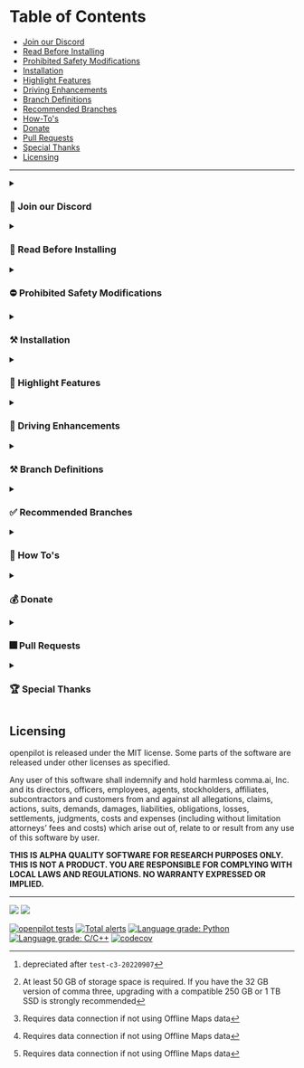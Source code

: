 Table of Contents
=======================

* [Join our Discord](#-join-our-discord)
* [Read Before Installing](#-read-before-installing)
* [Prohibited Safety Modifications](#-prohibited-safety-modifications)
* [Installation](#-installation)
* [Highlight Features](#-highlight-features)
* [Driving Enhancements](#-driving-enhancements)
* [Branch Definitions](#-branch-definitions)
* [Recommended Branches](#-recommended-branches)
* [How-To's](#-How-Tos)
* [Donate](#-donate)
* [Pull Requests](#-Pull-Requests)
* [Special Thanks](#-special-thanks)
* [Licensing](#licensing)

---

<details><summary><h3>💭 Join our Discord</h3></summary>

 Join the official sunnypilot Discord server to stay up to date with all the latest features and be a part of shaping the future of sunnypilot!
* https://discord.gg/wRW3meAgtx
 
    ![Discord Shield](https://discordapp.com/api/guilds/880416502577266699/widget.png?style=shield)
 
</details>

<details><summary><h3>🚨 Read Before Installing</h3></summary>
 
It is recommended to read this entire page before proceeding. This will ensure that you fully understand each added feature on sunnypilot and you are selecting the right branch for your car (and device) to have the best driving experience.

sunnypilot is compatible with **most** models of the following car manufacturers:
* Hyundai/Kia/Genesis (**HKG**)
* Honda/Acura
* Toyota/Lexus
* Subaru
* Chrysler/Jeep/RAM (**FCA**)
* General Motors (**GM**)
* VW/Audi/Skoda

This is a fork of [comma.ai's openpilot](https://github.com/commaai/openpilot). By installing this software, you accept all responsibility for anything that might occur while you use it. All contributors to sunnypilot are not liable. ❗<ins>**Use at your own risk.**</ins>❗
</details>

<details><summary><h3>⛔ Prohibited Safety Modifications</h3></summary>
 
All [official sunnypilot branches](https://github.com/sunnyhaibin/sunnypilot/branches) strictly adhere to [comma.ai's safety policy](https://github.com/commaai/openpilot/blob/master/docs/SAFETY.md). Any changes to this policy will result in your fork and/or device being banned from both comma.ai and sunnypilot channels.

The following changes are a **VIOLATION** of this policy and **ARE NOT** included in any sunnypilot branches:
* Driver Monitoring:
  * ❌ "Nerfing" or reducing monitoring bounds.
* Panda safety:
  * ❌ No preventing disengaging of <ins>**LONGITUDINAL CONTROL**</ins> (acceleration/brake) on brake pedal press (never included in MADS).
  * ❌ No auto re-engaging of <ins>**LONGITUDINAL CONTROL**</ins> (acceleration/brake) on brake pedal release (never included in MADS).
  * ❌ No disengaging on ACC MAIN in OFF state.

</details>


<details><summary><h3>⚒ Installation</h3></summary>

 <details><summary>comma.ai URL (Easy)</summary> 

  comma three
  ------
  
   Please refer to [Recommended Branches](#-recommended-branches) to find your preferred/supported branch, this guide will assume you want to install the latest release:

   1. Factory reset/uninstall previous software if you already installed another fork.
   2. Select `Custom Software` when given the option.
   3. Input the following URL: ```installer.comma.ai/sunnyhaibin/test-c3``` (note: `https://` is not requirement on the comma three)
   4. Complete the rest of the installation.
   5. Pop into the `#installation-help` channel on Discord for any more assistance.

  comma two
  ------

  Please refer to [Recommended Branches](#-recommended-branches) to find your preferred/supported branch, this will assume you want to install the latest release:

  1. Factory reset/uninstall previous software if you already installed another fork.
  2. Select `Custom Software` when given the option.
  3. Input the following URL: ```https://installer.comma.ai/sunnyhaibin/0.8.12-4-prod```
  4. Complete the rest of the installation.
  5. Pop into the `#installation-help` channel on Discord for any more assistance.


  </details>
   
 <details>
 <summary>SSH (More Versatile)</summary>
 </br>
 
 Prerequisites: [How to SSH](https://github.com/commaai/openpilot/wiki/SSH)
 
If you are looking to install sunnyhaibin's fork via SSH, run the following command in an SSH terminal after connecting to your device:

  
 comma three:
 ------
* [`test-c3`](https://github.com/sunnyhaibin/openpilot/tree/test-c3):
    ```
    cd /data; rm -rf ./openpilot; git clone -b test-c3 --depth 1 --single-branch --recurse-submodules --shallow-submodules https://github.com/sunnyhaibin/openpilot.git openpilot; cd openpilot; sudo reboot
    ```
comma two:
------
* [`0.8.12-prod-personal-hkg`](https://github.com/sunnyhaibin/openpilot/tree/0.8.12-prod-personal-hkg):
    ```
    cd /data; rm -rf ./openpilot; git clone -b 0.8.12-prod-personal-hkg --depth 1 --single-branch --recurse-submodules --shallow-submodules https://github.com/sunnyhaibin/openpilot.git openpilot; cd openpilot; reboot
    ```
After running the command to install the desired branch, your comma device should reboot.
  </details>  
 
 </details>  


<details><summary><h3>🚗 Highlight Features</h3></summary>
 
### Quality of Life Enhancements
- [**Modified Assistive Driving Safety (MADS)**](#modified-assistive-driving-safety-mads) - sunnypilot Automatic Lane Centering (ALC) and Adaptive Cruise Control (ACC) / Smart Cruise Control (SCC) can be engaged independently of each other
  * This feature is enabled by default and can be disabled in the `SP - Controls` menu
- [**Dynamic Lane Profile (DLP)**](#dynamic-lane-profile-dlp) - Dynamically switch lane profile base on lane recognition confidence[^3]
- [**Enhanced Speed Control**](#enhanced-speed-control) - Utilizes data from vision or OpenStreetMap to achieve dynamic speed control without user's intervention
  * Vision-based Turn Speed Control (VTSC)
  * Map-Data-based Turn Speed Control (MTSC)
  * Speed Limit control (SLC)
  * HKG only: Highway Driving Assist (HDA) status integration - on applicable HKG cars only
- [**Gap Adjust Cruise (GAC)**](#gap-adjust-cruise) - Enable the `GAP`/`INTERVAL`/`DISTANCE` button on the steering wheel or on screen button to adjust the cruise gap between the car and the lead car
 - [**Quiet Drive 🤫**](#-quiet-drive) - Toggle to mute all notification sounds (excluding driver safety warnings)
 - [**Auto Lane Change Timer**](#Auto-Lane-Change-Timer) - Set a timer to delay the auto lane change operation when the blinker is used. No nudge on the steering wheel is required to auto lane change if a timer is set
 - [**Force Car Recognition (FCR)**](#Force-Car-Recognition-) - Use a selector to force your car to be recognized by sunnypilot
 - [**Fix sunnypilot No Offroad**](#Fix-sunnypilot-No-Offroad) - Enforce sunnypilot to go offroad and turns off after shutting down the car. This feature fixes non-official devices running sunnypilot without comma power
 - [**Enable ACC+MADS with RES+/SET-**](#Enable-ACC+MADS-with-RES+/SET-) - Engage both ACC and MADS with a single press of RES+ or SET- button
 - [**Offline OSM Maps**](#Offline-OSM-Maps) - OpenStreetMap (OSM) database can now be downloaded locally for offline use[^2]. This enables offline SLC, V-TSC, M-TSC. Currently offering US South, US West, US Northeast, US Florida, Taiwan, and South Africa
 - [**Various Live Tuning**](#Various0-Live-Tuning) - Ability to fine turn your driving experience without having to wait for the official commit
   * Enforce Torque Lateral Control - Use latest torque controller for all vehicles.
   * Torque Lateral Control Live Tune - Ability to adjust the torque contoller's `FRICTION` and `LAT_ACCEL_FACTOR` values to suit your vehicle.
   * Torque Lateral Controller Self-Tune - Enable self turning for the Torque controller.

### Visual Enhancements
* **M.A.D.S Status Icon** - Dedicated icon to display M.A.D.S. engagement status
  * Green🟢: M.A.D.S. engaged
  * White⚪: M.A.D.S. suspended or disengaged
* **Lane Color** - Various lane colors to display real-time Lane Model and M.A.D.S. engagement status
  * 0.8.14 and later:
    * Blue🔵: Laneful mode, M.A.D.S. engaged
    * Green🟢: Laneless mode, M.A.D.S. engaged
    * Yellow🟡: Experimetal e2e, M.A.D.S. engaged
  * Before and not 0.8.14:
    * Green🟢: Laneful mode, M.A.D.S. engaged
    * Red🔴: Laneless mode, M.A.D.S. engaged
  * White⚪: M.A.D.S. suspended or disengaged
  * Black⚫: M.A.D.S. engaged, steering is being manually override by user
* **Developer (Dev) UI** - Display various real-time metrics on screen while driving
  * 1. Enable "Show debug UI elements" in the "sunnypilot' menu
  * 2. Click on the "MAX" box on the top left of the sunnypilot display to toggle different metrics display
* **Stand Still Timer** - Display time spent at a stop with M.A.D.S engaged (i.e., at a stop lights, stop signs, traffic congestions)
* **Braking Status** - Current car speed text turns red when the car is braking by the driver or ACC/SCC

### Operational Enhancements
* **Fast Boot** - sunnypilot will fast boot by creating a Prebuilt file
* **Disable Onroad Uploads** - Disable uploads completely when onroad. Necessary to avoid high data usage when connected to Wi-Fi hotspot
* **Brightness Control (Global)** - Manually adjusts the global brightness of the screen
* **Driving Screen Off Timer** - Turns off the device screen or reduces brightness to protect the screen after car starts
* **Driving Screen Off Brightness (%)** - When using the Driving Screen Off feature, the brightness is reduced according to the automatic brightness ratio
* **Max Time Offroad** - Device is automatically turned off after a set time when the engine is turned off (off-road) after driving (on-road)

 </details>


<details><summary><h3>🚗 Driving Enhancements</h3></summary>
 
### Modified Assistive Driving Safety (MADS)
The goal of Modified Assistive Driving Safety (MADS) is to enhance the user driving experience with modified behaviors of driving assist engagements. This feature complies with comma.ai's safety rules as accurately as possible with the following changes:
* sunnypilot Automatic Lane Centering and ACC/SCC can be engaged independently of each other
* Dedicated button to toggle sunnypilot ALC:
  * `CRUISE (MAIN)` button: All supported cars on sunnypilot
    * `LFA` button: Newer HKG cars with `LFA` button
    * `LKAS` button: Honda, Toyota, Global Subaru
* `SET-` button enables ACC/SCC
* `CANCEL` button only disables ACC/SCC
* `CRUISE (MAIN)` must be `ON` to use MADS and ACC/SCC
* `CRUISE (MAIN)` button disables sunnypilot completely when `OFF` **(strictly enforced in panda safety code)**
* NEW❗ **Disengage Lateral ALC on Brake Press Mode** toggle:
  1. `ON`: `BRAKE pedal` press will pause sunnypilot Automatic Lane Centering; `BRAKE pedal` release will resume sunnypilot Automatic Lane Centering; `BRAKE pedal` release will NOT resume ACC/SCC without an explicit entry **(strictly enforced in panda safety code)**
  2. `OFF`: `BRAKE pedal` press will NOT pause sunnypilot Automatic Lane Centering; `BRAKE pedal` release will NOT resume ACC/SCC without an explicit entry **(strictly enforced in panda safety code)**
* `TURN SIGNALS` (`Left` or `Right`) will pause sunnypilot Automatic Lane Centering if the vehicle speed is below the threshold for sunnypilot Automatic Lane Change
* Event audible alerts are more relaxed to match manufacturer's stock behavior
* Critical events trigger disengagement of Automatic Lane Centering completely. The disengagement is enforced in sunnypilot and panda safety

### Dynamic Lane Profile (DLP)
Please note, DLP is no longer available on braches including and after `test-c3-20220907`.

Dynamic Lane Profile (DLP) aims to provide the best driving experience at staying within a lane confidently. Dynamic Lane Profile allows sunnypilot to dynamically switch between lane profiles based on lane recognition confidence level on road.

There are 3 modes to select on the onroad camera screen:
* **Auto Lane**: sunnypilot dynamically chooses between `Laneline` or `Laneless` model
* **Laneline**: sunnypilot uses Laneline model only.
* **Laneless**: sunnypilot uses Laneless model only.

To use Dynamic Lane Profile, do the following:
```
1. sunnypilot Settings -> SP - Controls -> Enable Dynamic Lane Profile -> ON toggle
2. Reboot.
3. Before driving, on the onroad camera screen, toggle between the 3 modes by pressing on the button.
4. Drive. 
```

### Enhanced Speed Control
This fork now allows supported cars to dynamically adjust the longitudinal plan based on the fetched map data. Big thanks to the Move Fast team for the amazing implementation!

**Supported cars:**
* sunnypilot Longitudinal Control capable
* Stock Longitudinal Control
  * Hyundai/Kia/Genesis (non CAN-FD)
  * Honda Bosch
  * Volkswagen MQB

Certain features are only available with an active data connection, via:
* [comma Prime](https://comma.ai/prime) - Intuitive service provided directly by comma, or;
* Personal Hotspot - From your mobile device, or a dedicated hotspot from a cellular carrier.

**Features:**
* Vision-based Turn Speed Control (VTSC) - Use vision path predictions to estimate the appropriate speed to drive through turns ahead - i.e. slowing down for curves
* Map-Data-based Turn Speed Control (MTSC) - Use curvature information from map data to define speed limits to take turns ahead - i.e. slowing down for curves[^1]
* Speed Limit Control (SLC) - Use speed limit signs information from map data and car interface to automatically adapt cruise speed to road limits
  * HKG only: Highway Driving Assist (HDA) status integration - on applicable HKG cars only[^1]
  * Speed Limit Offset - When Speed Limit Control is enabled, set speed limit slightly higher than the actual speed limit for a more natural drive[^1]
* Toggle Hands on Wheel Monitoring - Monitors and alerts the driver when their hands have not been on the steering wheel for an extended time

### Custom Stock Longitudinal Control
While using stock Adaptive/Smart Cruise Control, Custom Stock Longitudinal Control in sunnypilot allows sunnypilot to manipulate and take over the set speed on the car's dashboard.

**Supported Cars:**
* Hyundai/Kia/Genesis
  * CAN platform
  * CAN-FD platform with 0x1CF broadcasted in CAN traffic
* Honda Bosch
* Volkswagen MQB

**Instruction**

**📗 How to use Custom Longitudinal Control on sunnypilot **

When using Speed Limit, Vision, or Map based Turn control, you will be setting the "MAX" ACC speed on the sunnypilot display instead of the one in the dashboard. The car will then set the ACC setting in the dashboard to the targeted speed, but will never exceed the max speed set on the sunnypilot display. A quick press of the RES+ or SET- buttons will change this speed by 5 MPH or KM/H on the sunnypilot display, while a long deliberate press (about a 1/2 second press) changes it by 1 MPH or KM/H. DO NOT hold the RES+ or SET- buttons for longer that a 1 second. Either make quick or long deliberate presses only.

**‼ Where to look when setting ACC speed ‼**

Do not look at the dashboard when setting your ACC max speed. Instead, only look at the one on the sunnypilot display, "MAX". The reason you need to look at the sunnypilot display is because sunnypilot will be changing the one in the dashboard. It will be adjusting it as needed, never raising it above the one set on the sunnypilot display. ONLY look at the MAX speed on the sunnypilot display when setting the ACC speed instead of the dashboard!

(Courtesy instructions from John, author of jvePilot)

### Gap Adjust Cruise
This fork now allows supported openpilot longitudinal cars to adjust the cruise gap between the car and the lead car.

**Supported cars:**
* sunnypilot Longitudinal Control capable

🚨**PROCEED WITH EXTREME CAUTION AND BE READY TO MANUALLY TAKE OVER AT ALL TIMES**

There are 4 modes to select on the steering wheel and/or the onroad camera screen:
* **Far Gap**: Furthest distance - 1.8 second profile
* **Normal Gap**: Stock sunnypilot distance - 1.45 second profile
* **Aggro Gap**: Aggressive distance - 1.2 second profile
* 🚨**Maniac Gap**🚨: Extremely aggressive distance - 1.0 second profile

**Availability**

|      Car Make       | Far Gap | Normal Gap | Aggro Gap | Maniac Gap |
|:-------------------:|:-------:|:----------:|:---------:|:----------:|
|    Honda/Acura      |    ✅    |     ✅      |     ✅     |     ⚠      |
| Hyundai/Kia/Genesis |    ✅    |     ✅      |     ✅     |     ⚠      |
|    Toyota/Lexus     |    ✅    |     ✅      |     ✅     |     ❌      |

</details>


<details><summary><h3>⚒ Branch Definitions</h3></summary>
 
|     Tag      | Definition                                 | Description                                                                                                                     |
|:------------:|--------------------------------------------|---------------------------------------------------------------------------------------------------------------------------------|
|    `prod`    | Production branches                        | Include features that are tested by users and ready to use. ✅                                                                   |
|  `staging`   | Staging branches                           | Include new features that are not tested by users. No stability guaranteed. 🚨                                                  |
|  `feature`   | Feature branches                           | Represent new features being added to the system. No stability guaranteed. 🚨                                                   |
|    `test`    | Test branches                              | For experimenting with concepts that might not get used in the project. No stability guaranteed. 🚨                             |
|  `develop`   | Development branches                       | All features are gathered in respective versions. Reviewed features will be committed to `develop`. No stability guaranteed. 🚨 |
|    `full`    | Full Feature branches                      | All features inclusive within the branch.                                                                                       |
|  `personal`  | sunnyhaibin's personal branches            | On top of Full Feature.                                                                                                         |
|    `hkg`     | Hyundai/Kia/Genesis(HKG)-specific branches | Only for HKG cars.                                                                                                              |
|   `honda`    | Honda/Acura - Specific branches                    | Only for Honda/Acura cars.                                                                                                            |
|   `toyota`   | Toyota/Lexus - Specific branches                   | Only for Toyota/Lexus cars.                                                                                                           |
|   `subaru`   | Subaru - Specific branches                   | Only for Subaru cars.                                                                                                           |
| `volkswagen` | Volkswagen - Specific branches               | Only for Volkswagen cars.                                                                                                       |

Example:
* [`0.8.12-prod-full-honda`](https://github.com/sunnyhaibin/openpilot/tree/0.8.12-prod-full-hkg): 0.8.12-based, Production, Full Feature, Honda branch
* [`0.8.12-prod-personal-hkg`](https://github.com/sunnyhaibin/openpilot/tree/0.8.12-prod-personal-hkg): 0.8.12-based, Production, sunnyhaibin's personal Full Feature, Hyundai/Kia/Genesis branch

</details>

<details><summary><h3>✅ Recommended Branches</h3></summary>
 
| Branch                                                                                                    | Definition                                                                                          | Compatible Device | Changelogs                                                                                                      |
|:----------------------------------------------------------------------------------------------------------|-----------------------------------------------------------------------------------------------------|-------------------|-----------------------------------------------------------------------------------------------------------------|
| [`0.8.12-prod-full-<car>`](https://github.com/sunnyhaibin/sunnypilot/branches/all?query=0.8.12-prod-full) | • Latest production/stable branch<br/>• Based on comma.ai's openpilot 0.8.12                        | comma two/three   | [`0.8.14-prod-<car>` Changelogs](https://github.com/sunnyhaibin/sunnypilot/branches/all?query=0.8.12-prod-full) |
| [`0.8.14-prod-c3`](https://github.com/sunnyhaibin/sunnypilot/tree/0.8.14-prod-c3)                         | • Latest production/stable branch<br/>• Based on comma.ai's openpilot 0.8.14                        | comma three       | [`0.8.14-prod-c3` Changelogs](https://github.com/sunnyhaibin/sunnypilot/blob/0.8.14-prod-c3/CHANGELOGS.md)      |
| [`test-c3`](https://github.com/sunnyhaibin/sunnypilot/tree/test-c3)                                       | • Latest test branch with experimental features<br/>• Based on comma.ai's openpilot latest upstream | comma three       | [`test-c3` Changelogs](https://github.com/sunnyhaibin/sunnypilot/blob/test-c3/CHANGELOGS.md)                    |


</details>


<details>
 <summary><h3>📗 How To's</h3></summary>
 
How-To instructions can be found in [HOW-TOS.md](https://github.com/sunnyhaibin/openpilot/blob/(!)README/HOW-TOS.md).
</details>

<details><summary><h3>💰 Donate</h3></summary>
If you find any of the features useful, feel free to donate to support for future feature development.

Thank you for your continuous love and support! Enjoy 🥰

**PayPal:**

<a href="https://paypal.me/sunnyhaibin0850" target="_blank">
<img src="https://www.paypalobjects.com/en_US/i/btn/btn_donateCC_LG.gif" alt="PayPal this" title="PayPal - The safer, easier way to pay online!" border="0" />
</a>
<br></br>

**PayPal QR Code:**

![sunnyhaibin0850_qrcode_paypal.me.png](sunnyhaibin0850_qrcode_paypal.me.png)
</details>


<details><summary><h3>🎆 Pull Requests</h3></summary>
We welcome both pull requests and issues on GitHub. Bug fixes are encouraged.

Pull requests should be against the most current `prod-full` branch.
</details>


<details><summary><h3>🏆 Special Thanks</h3></summary>
 
* [spektor56](https://github.com/spektor56/openpilot)
* [rav4kumar](https://github.com/rav4kumar/openpilot)
* [mob9221](https://github.com/mob9221/opendbc)
* [briantran33](https://github.com/briantran33/openpilot)
* [Aragon7777](https://github.com/aragon7777/openpilot)
* [sshane](https://github.com/sshane/openpilot-installer-generator)
* [jung](https://github.com/chanhojung/openpilot)
* [dri94](https://github.com/dri94/openpilot)
* [JamesKGithub](https://github.com/JamesKGithub/FrogPilot)
* [twilsonco](https://github.com/twilsonco/openpilot)
* [martinl](https://github.com/martinl/openpilot)
* [multikyd](https://github.com/openpilotkr)
* [Move Fast GmbH](https://github.com/move-fast/openpilot)
* [dragonpilot](https://github.com/dragonpilot-community/dragonpilot)
* [neokii](https://github.com/neokii/openpilot)
* [Aragon7777](https://github.com/aragon7777)
* [AlexandreSato](https://github.com/AlexandreSato/openpilot)

</details>

Licensing
------

openpilot is released under the MIT license. Some parts of the software are released under other licenses as specified.

Any user of this software shall indemnify and hold harmless comma.ai, Inc. and its directors, officers, employees, agents, stockholders, affiliates, subcontractors and customers from and against all allegations, claims, actions, suits, demands, damages, liabilities, obligations, losses, settlements, judgments, costs and expenses (including without limitation attorneys’ fees and costs) which arise out of, relate to or result from any use of this software by user.

**THIS IS ALPHA QUALITY SOFTWARE FOR RESEARCH PURPOSES ONLY. THIS IS NOT A PRODUCT.
YOU ARE RESPONSIBLE FOR COMPLYING WITH LOCAL LAWS AND REGULATIONS.
NO WARRANTY EXPRESSED OR IMPLIED.**

---

<img src="https://d1qb2nb5cznatu.cloudfront.net/startups/i/1061157-bc7e9bf3b246ece7322e6ffe653f6af8-medium_jpg.jpg?buster=1458363130" width="75"></img> <img src="https://cdn-images-1.medium.com/max/1600/1*C87EjxGeMPrkTuVRVWVg4w.png" width="225"></img>

[![openpilot tests](https://github.com/commaai/openpilot/workflows/openpilot%20tests/badge.svg?event=push)](https://github.com/commaai/openpilot/actions)
[![Total alerts](https://img.shields.io/lgtm/alerts/g/commaai/openpilot.svg?logo=lgtm&logoWidth=18)](https://lgtm.com/projects/g/commaai/openpilot/alerts/)
[![Language grade: Python](https://img.shields.io/lgtm/grade/python/g/commaai/openpilot.svg?logo=lgtm&logoWidth=18)](https://lgtm.com/projects/g/commaai/openpilot/context:python)
[![Language grade: C/C++](https://img.shields.io/lgtm/grade/cpp/g/commaai/openpilot.svg?logo=lgtm&logoWidth=18)](https://lgtm.com/projects/g/commaai/openpilot/context:cpp)
[![codecov](https://codecov.io/gh/commaai/openpilot/branch/master/graph/badge.svg)](https://codecov.io/gh/commaai/openpilot)

[^1]:Requires data connection if not using Offline Maps data
[^2]:At least 50 GB of storage space is required. If you have the 32 GB version of comma three, upgrading with a compatible 250 GB or 1 TB SSD is strongly recommended
[^3]:depreciated after `test-c3-20220907`
